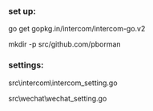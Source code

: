 ### set up:

go get gopkg.in/intercom/intercom-go.v2

mkdir -p src/github.com/pborman


### settings:

src\intercom\intercom_setting.go

src\wechat\wechat_setting.go

